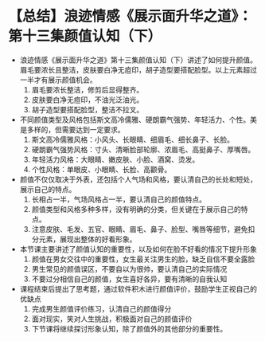 # 【总结】浪迹情感《展示面升华之道》：第十三集颜值认知（下）

-   浪迹情感《展示面升华之道》第十三集颜值认知（下）讲述了如何提升颜值。眉毛要浓长且整洁，皮肤要白净无痘印，胡子造型要搭配脸型。以上元素超过一半才有展示颜值机会。
    1.  眉毛要浓长整洁，修剪后显得整齐。
    2.  皮肤要白净无痘印，不油光泛油光。
    3.  胡子造型要搭配脸型，整洁不拉叉。
-   不同颜值类型及风格包括斯文高冷儒雅、硬朗霸气强势、年轻活力、个性。美是多样的，但需要达到一定要求。
    1.  斯文高冷儒雅风格：小风头、长眼睛、细眉毛、细长鼻子、长脸。
    2.  硬朗霸气强势风格：寸头、清晰脸部轮廓、浓眉毛、高挺鼻子、厚嘴唇。
    3.  年轻活力风格：大眼睛、嫩皮肤、小脸、酒窝、烫发。
    4.  个性风格：单眼皮、小眼睛、长脸、高颧骨。
-   颜值不仅仅取决于外表，还包括个人气场和风格，要认清自己的长处和短处，展示自己的特点。
    1.  长相占一半，气场风格占一半，要认清自己的颜值特点。
    2.  颜值类型和风格多种多样，没有明确的分类，但关键在于展示自己的特点。
    3.  注意皮肤、毛发、五官、眼睛、眉毛、鼻子、脸型、嘴唇等细节，避免扣分元素，展现出整体的好看形象。
-   本节课主要讲述了颜值认知的重要性，以及如何在脸不好看的情况下提升形象
    1.  颜值在男女交往中的重要性，女生最关注男生的脸，缺乏自信不要全露脸
    2.  男生常见的颜值误区，不要自以为很帅，要认清自己的实际情况
    3.  不要过分相信自己的颜值，女生喜好各异，要有清晰的自我认知
-   课程结束后提出了思考题，通过软件积木进行颜值评价，鼓励学生正视自己的优缺点
    1.  完成男生颜值评价练习，认清自己的颜值得分
    2.  面对现实，笑对人生挑战，积极面对自己的颜值评价
    3.  下节课将继续探讨形象认知，除了颜值外的其他部分的重要性。